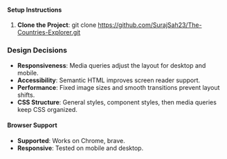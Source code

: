 #### Setup Instructions
1. **Clone the Project**:
   git clone https://github.com/SurajSah23/The-Countries-Explorer.git

### Design Decisions

- **Responsiveness**: Media queries adjust the layout for desktop and mobile.
- **Accessibility**: Semantic HTML improves screen reader support.
- **Performance**: Fixed image sizes and smooth transitions prevent layout shifts.
- **CSS Structure**: General styles, component styles, then media queries keep CSS organized.

#### Browser Support
- **Supported**: Works on Chrome, brave.
- **Responsive**: Tested on mobile and desktop.
